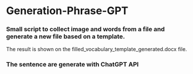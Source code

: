 # Generation-Phrase-GPT
 
### Small script to collect image and words from a file and generate a new file based on a template.
 The result is shown on the filled_vocabulary_template_generated.docx file.
### The sentence are generate with ChatGPT API
